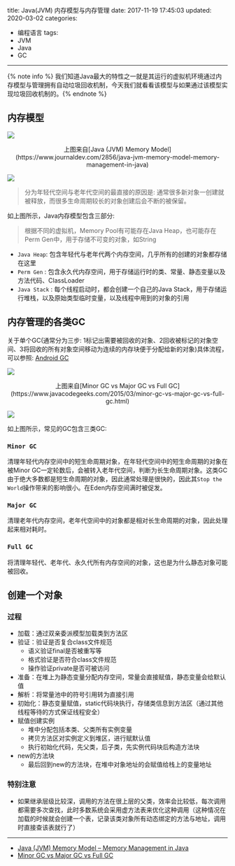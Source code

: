 title: Java(JVM) 内存模型与内存管理
date: 2017-11-19 17:45:03
updated: 2020-03-02
categories:
- 编程语言
tags:
- JVM
- Java
- GC

---

{% note info %} 我们知道Java最大的特性之一就是其运行的虚拟机环境通过内存模型与管理拥有自动垃圾回收机制，今天我们就看看该模型与如果通过该模型实现垃圾回收机制的。{% endnote %}

<!-- more -->

## 内存模型

![](/img/jmm-1.png)
<p style="text-align: center;">上图来自[Java (JVM) Memory Model](https://www.journaldev.com/2856/java-jvm-memory-model-memory-management-in-java)</p>

![](/img/jmm-2.png)

> 分为年轻代空间与老年代空间的最直接的原因是: 通常很多新对象一创建就被释放，而很多生命周期较长的对象创建后会不断的被保留。

如上图所示，Java内存模型包含三部分:

> 根据不同的虚拟机，Memory Pool有可能存在Java Heap，也可能存在Perm Gen中，用于存储不可变的对象，如String

- `Java Heap`: 包含年轻代与老年代两个内存空间，几乎所有的创建的对象都存储在这里
- `Perm Gen` : 包含永久代内存空间，用于存储运行时的类、常量、静态变量以及方法代码、ClassLoader
- `Java Stack` : 每个线程启动时，都会创建一个自己的Java Stack，用于存储运行堆栈，以及原始类型临时变量，以及线程中用到的对象的引用

## 内存管理的各类GC

关于单个GC(通常分为三步: 1标记出需要被回收的对象、2回收被标记的对象空间、3将回收的所有对象空间移动为连续的内存块便于分配给新的对象)具体流程，可以参照: [Android GC](https://blog.dreamtobe.cn/2015/11/30/gc/)

![](/img/jmm-3.jpg)
<p style="text-align: center;">上图来自[Minor GC vs Major GC vs Full GC](https://www.javacodegeeks.com/2015/03/minor-gc-vs-major-gc-vs-full-gc.html)</p>

![](/img/jmm-4.png)

如上图所示，常见的GC包含三类GC:

### `Minor GC`

清理年轻代内存空间中的短生命周期对象，在年轻代空间中的短生命周期的对象在被Minor GC一定轮数后，会被转入老年代空间，判断为长生命周期对象。这类GC由于绝大多数都是短生命周期的对象，因此通常处理是很快的，因此其`Stop the World`操作带来的影响很小。在Eden内存空间满时被促发。

### `Major GC`

清理老年代内存空间，老年代空间中的对象都是相对长生命周期的对象，因此处理起来相对耗时。

### `Full GC`

将清理年轻代、老年代、永久代所有内存空间的对象，这也是为什么静态对象可能被回收。

## 创建一个对象

### 过程

- 加载：通过双亲委派模型加载类到方法区
- 验证：验证是否复合class文件规范
  - 语义验证final是否被重写等
  - 格式验证是否符合class文件规范
  - 操作验证private是否可被访问
- 准备：在堆上为静态变量分配内存空间，常量会直接赋值，静态变量会给默认值
- 解析：将常量池中的符号引用转为直接引用
- 初始化：静态变量赋值，static代码块执行，存储类信息到方法区（通过其他线程等待的方式保证线程安全）
- 赋值创建实例
  - 堆中分配包括本类、父类所有实例变量
  - 拷贝方法区对实例定义到堆区，进行赋默认值
  - 执行初始化代码，先父类，后子类，先实例代码块后构造方法块
- new的方法块
  - 最后回到new的方法块，在堆中对象地址的会赋值给栈上的变量地址

### 特别注意

- 如果继承层级比较深，调用的方法在很上层的父类，效率会比较低，每次调用都需要多次查找，此时多数系统会采用虚方法表来优化这种调用（这种情况在加载的时候就会创建一个表，记录该类对象所有动态绑定的方法与地址，调用时直接查该表就行了）

---

- [Java (JVM) Memory Model – Memory Management in Java](https://www.journaldev.com/2856/java-jvm-memory-model-memory-management-in-java)
- [Minor GC vs Major GC vs Full GC](https://www.javacodegeeks.com/2015/03/minor-gc-vs-major-gc-vs-full-gc.html)
